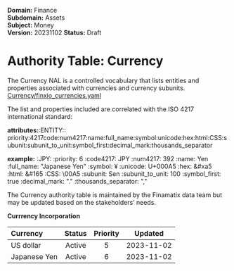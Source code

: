 **Domain:** Finance  
**Subdomain:** Assets  
**Subject:** Money  
**Version:** 20231102
**Status:** Draft

# Authority Table: Currency
The Currency NAL is a controlled vocabulary that lists entities and properties associated with currencies and currency subunits. 
[Currency/finxio_currencies.yaml ](https://github.com/finamatix/fnxio-vocabularies/blob/main/Currency/finxio_currencies.yaml)

The list and properties included are correlated with the ISO 4217 international standard:

**attributes:**:ENTITY:: priority:4217code:num4217:name:full_name:symbol:unicode:hex:html:CSS:subunit:subunit_to_unit:symbol_first:decimal_mark:thousands_separator

**example:**
:JPY: 
  :priority: 6
  :code4217: JPY
  :num4217: 392
  :name: Yen
  :full_name: "Japanese Yen"
  :symbol: ¥
  :unicode: U+000A5
  :hex: &#xa5
  :html: &#165
  :CSS: \00A5
  :subunit: Sen
  :subunit_to_unit: 100
  :symbol_first: true
  :decimal_mark: "."
  :thousands_separator: ","

The Currency authority table is maintained by the Finamatix data team but may be updated based on the stakeholders’ needs. 

**Currrency Incorporation**

|Currency|Status|Priority| Updated|
|:----|:----:| :----: | :----: |
|US dollar|Active|5| 2023-11-02 |
|Japanese Yen|Active| 6 | 2023-11-02|
